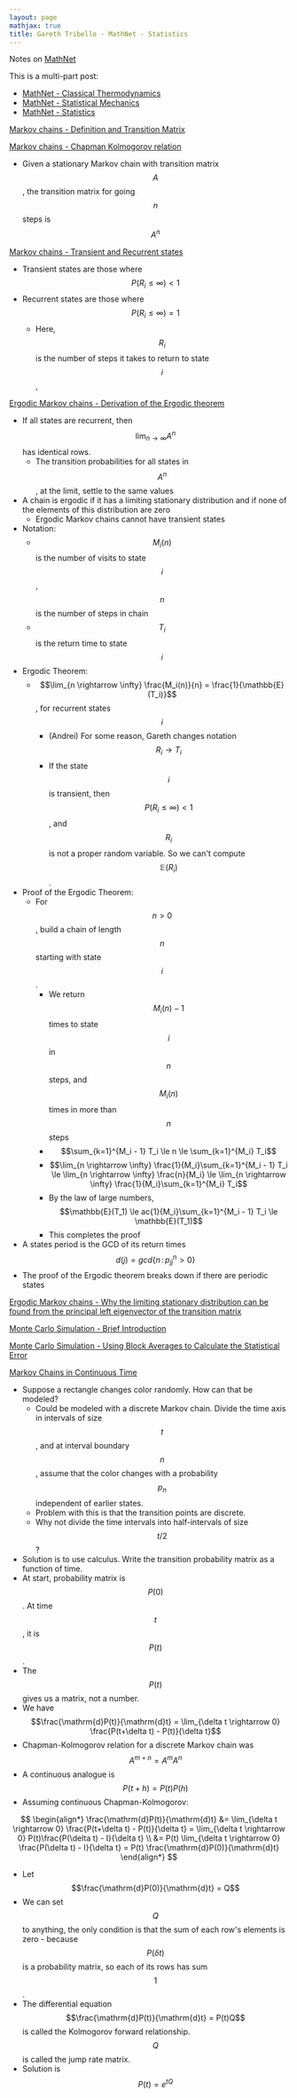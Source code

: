 ```yaml
---
layout: page
mathjax: true
title: Gareth Tribello - MathNet - Statistics
---
```

Notes on [MathNet](http://gtribello.github.io/mathNET)

This is a multi-part post:
* [MathNet - Classical Thermodynamics](gareth_tribello_mathnet_classical_thermodynamics.md)
* [MathNet - Statistical Mechanics](gareth_tribello_mathnet_statistical_mechanics.md)
* [MathNet - Statistics](gareth_tribello_mathnet_statistics.md)

[Markov chains - Definition and Transition Matrix](http://gtribello.github.io/mathNET/markov-property-video.html)

[Markov chains - Chapman Kolmogorov relation](http://gtribello.github.io/mathNET/chapman-kolmogorov-video.html)
* Given a stationary Markov chain with transition matrix $$A$$, the transition matrix for going $$n$$ steps is $$A^n$$

[Markov chains - Transient and Recurrent states](http://gtribello.github.io/mathNET/transient-recurrent-video.html)
* Transient states are those where $$P(R_i \le \infty) \lt 1$$
* Recurrent states are those where $$P(R_i \le \infty) = 1$$
  * Here, $$R_i$$ is the number of steps it takes to return to state $$i$$,

[Ergodic Markov chains - Derivation of the Ergodic theorem](http://gtribello.github.io/mathNET/limiting-stationary-dist-video1.html)
* If all states are recurrent, then $$\lim_{n \rightarrow \infty} A^n$$ has identical rows.
  * The transition probabilities for all states in $$A^n$$, at the limit, settle to the same values
* A chain is ergodic if it has a limiting stationary distribution and if none of the elements of this distribution are zero
  * Ergodic Markov chains cannot have transient states
* Notation:
  * $$M_i(n)$$ is the number of visits to state $$i$$, $$n$$ is the number of steps in chain
  * $$T_i$$ is the return time to state $$i$$
* Ergodic Theorem:
  * $$\lim_{n \rightarrow \infty} \frac{M_i(n)}{n} = \frac{1}{\mathbb{E}(T_i)}$$, for recurrent states $$i$$
    * (Andrei) For some reason, Gareth changes notation $$R_i \rightarrow T_i$$
    * If the state $$i$$ is transient, then $$P(R_i \le \infty) \lt 1$$, and $$R_i$$ is not a proper random variable. So we can't compute $$\mathbb{E}(R_i)$$.
* Proof of the Ergodic Theorem:
  * For $$n \gt 0$$, build a chain of length $$n$$ starting with state $$i$$.
    * We return $$M_i(n)-1$$ times to state $$i$$ in $$n$$ steps, and $$M_i(n)$$ times in more than $$n$$ steps
    * $$\sum_{k=1}^{M_i - 1} T_i \le n \le \sum_{k=1}^{M_i} T_i$$
    * $$\lim_{n \rightarrow \infty} \frac{1}{M_i}\sum_{k=1}^{M_i - 1} T_i \le \lim_{n \rightarrow \infty} \frac{n}{M_i} \le \lim_{n \rightarrow \infty} \frac{1}{M_i}\sum_{k=1}^{M_i} T_i$$
    * By the law of large numbers, $$\mathbb{E}(T_1) \le ac{1}{M_i}\sum_{k=1}^{M_i - 1} T_i \le \mathbb{E}(T_1)$$
    * This completes the proof
* A states period is the GCD of its return times $$d(j) = gcd\{n\,:\, p^n_{jj} \gt 0\}$$
* The proof of the Ergodic theorem breaks down if there are periodic states

[Ergodic Markov chains - Why the limiting stationary distribution can be found from the principal left eigenvector of the transition matrix](http://gtribello.github.io/mathNET/limiting-stationary-dist-video2.html)

[Monte Carlo Simulation - Brief Introduction](http://gtribello.github.io/mathNET/monte-carlo-video.html)

[Monte Carlo Simulation - Using Block Averages to Calculate the Statistical Error](http://gtribello.github.io/mathNET/block_averaging_video.html)

[Markov Chains in Continuous Time](http://gtribello.github.io/mathNET/continuous-time-markov.html)
* Suppose a rectangle changes color randomly. How can that be modeled?
  * Could be modeled with a discrete Markov chain. Divide the time axis in intervals of size $$t$$, and at interval boundary $$n$$, assume that the color changes with a probability $$p_n$$ independent of earlier states.
  * Problem with this is that the transition points are discrete.
  * Why not divide the time intervals into half-intervals of size $$t/2$$?
* Solution is to use calculus. Write the transition probability matrix as a function of time.
* At start, probability matrix is $$P(0)$$. At time $$t$$, it is $$P(t)$$.
* The $$P(t)$$ gives us a matrix, not a number.
* We have $$\frac{\mathrm{d}P(t)}{\mathrm{d}t} = \lim_{\delta t \rightarrow 0} \frac{P(t+\delta t) - P(t)}{\delta t}$$
* Chapman-Kolmogorov relation for a discrete Markov chain was $$A^{m+n}=A^m A^n$$
* A continuous analogue is $$P(t+h)=P(t)P(h)$$
* Assuming continuous Chapman-Kolmogorov:

$$
\begin{align*}
\frac{\mathrm{d}P(t)}{\mathrm{d}t} &= \lim_{\delta t \rightarrow 0} \frac{P(t+\delta t) - P(t)}{\delta t} = \lim_{\delta t \rightarrow 0} P(t)\frac{P(\delta t) - I}{\delta t} \\
&= P(t) \lim_{\delta t \rightarrow 0} \frac{P(\delta t) - I}{\delta t} = P(t) \frac{\mathrm{d}P(0)}{\mathrm{d}t}
\end{align*}
$$

* Let $$\frac{\mathrm{d}P(0)}{\mathrm{d}t} = Q$$
* We can set $$Q$$ to anything, the only condition is that the sum of each row's elements is zero - because $$P(\delta t)$$ is a probability matrix, so each of its rows has sum $$1$$.
* The differential equation $$\frac{\mathrm{d}P(t)}{\mathrm{d}t} = P(t)Q$$ is called the Kolmogorov forward relationship. $$Q$$ is called the jump rate matrix.
* Solution is $$P(t) = e^{tQ}$$
